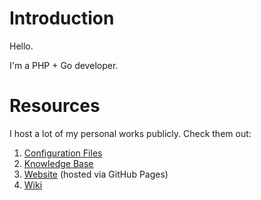# Introduction

Hello.

I'm a PHP + Go developer.

# Resources

I host a lot of my personal works publicly. Check them out:

1. [Configuration Files](https://github.com/ganiulis/dotfiles)
2. [Knowledge Base](https://github.com/ganiulis/knowledge-base)
3. [Website](https://ganiulis.github.io) (hosted via GitHub Pages)
4. [Wiki](https://github.com/ganiulis/ganiulis/wiki)
